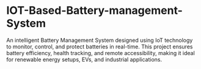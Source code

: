 # IOT-Based-Battery-management-System
An intelligent Battery Management System designed using IoT technology to monitor, control, and protect batteries in real-time. This project ensures battery efficiency, health tracking, and remote accessibility, making it ideal for renewable energy setups, EVs, and industrial applications.
